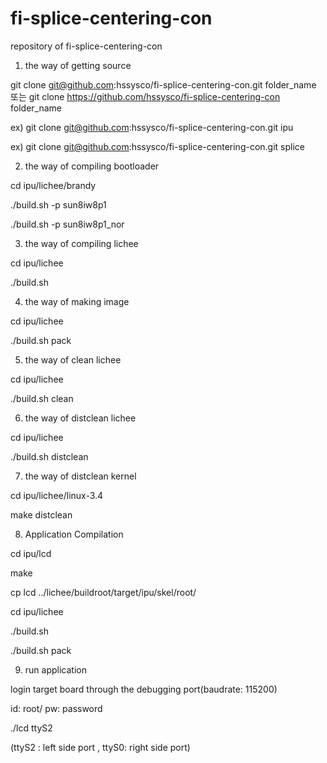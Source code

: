 # fi-splice-centering-con
repository of fi-splice-centering-con

1. the way of getting source

git clone git@github.com:hssysco/fi-splice-centering-con.git folder_name
또는
git clone https://github.com/hssysco/fi-splice-centering-con folder_name

ex) git clone git@github.com:hssysco/fi-splice-centering-con.git ipu

ex) git clone git@github.com:hssysco/fi-splice-centering-con.git splice

2. the way of compiling bootloader

cd ipu/lichee/brandy

./build.sh -p sun8iw8p1

./build.sh -p sun8iw8p1_nor

3. the way of compiling lichee

cd ipu/lichee

./build.sh 

4. the way of making image

cd ipu/lichee

./build.sh pack

5. the way of clean lichee

cd ipu/lichee

./build.sh clean

6. the way of distclean lichee

cd ipu/lichee

./build.sh distclean

7. the way of distclean kernel

cd ipu/lichee/linux-3.4

make distclean

8. Application Compilation

cd ipu/lcd

make

cp lcd ../lichee/buildroot/target/ipu/skel/root/

cd ipu/lichee

./build.sh

./build.sh pack


9. run application

login target board through the debugging port(baudrate: 115200)

id: root/ pw: password

./lcd ttyS2

(ttyS2 : left side port , ttyS0: right side port)




